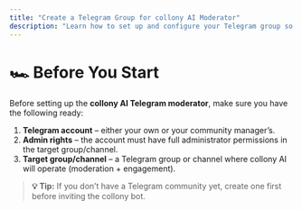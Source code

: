 ```yaml
---
title: "Create a Telegram Group for collony AI Moderator"
description: "Learn how to set up and configure your Telegram group so the collony AI community moderator can join, manage, and engage your community."
---
```


# 🏎️  Before You Start

Before setting up the **collony AI Telegram moderator**, make sure you have the following ready:

1. **Telegram account** – either your own or your community manager’s.
2. **Admin rights** – the account must have full administrator permissions in the target group/channel.
3. **Target group/channel** – a Telegram group or channel where collony AI will operate (moderation \+ engagement).

> **💡 Tip:** If you don’t have a Telegram community yet, create one first before inviting the collony bot.